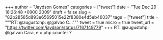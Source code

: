 
+++
author = "Jaydson Gomes"
categories = ["tweet"]
date = "Tue Dec 29 18:26:48 +0000 2009"
draft = false
slug = "82b28585d893e65695015e22f8380e4d5eb46037"
tags = ["tweet"]
title = """RT: @augustohp: @galvao C..."""
tweet = true
micro = true
tweet_url = "https://twitter.com/jaydson/status/7167149779"
+++
RT: @augustohp: @galvao Cara, e o php counter ?

